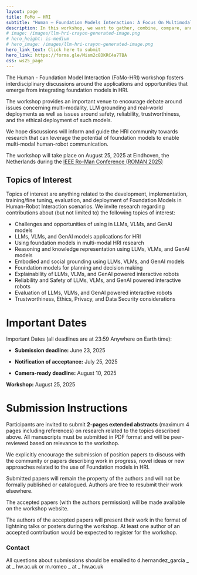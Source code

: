 ```yaml
---
layout: page
title: FoMo – HRI
subtitle: "Human – Foundation Models Interaction: A Focus On Multimodal Information"
description: In this workshop, we want to gather, combine, compare, and share insights and knowledge across the wide HRI community on the pitfalls and opportunities that the application of Foundation Models, including LLMs, VLMs, multimodal models and generative AI, can present for HRI research.
# image: /images/llm-hri-crayon-generated-image.png
# hero_height: is-medium
# hero_image: /images/llm-hri-crayon-generated-image.png
hero_link_text: Click here to submit
hero_link: https://forms.gle/Mism2c8DKRC4a7TBA
css: ws25_page
---
```


<!-- # Human – Large Language Model Interaction -->

The Human - Foundation Model Interaction (FoMo-HRI) workshop fosters interdisciplinary discussions around the applications and opportunities that emerge from integrating foundation models in HRI. 

The workshop provides an important venue to encourage debate around issues concerning multi-modality, LLM grounding and real-world deployments as well as issues around safety, reliability, trustworthiness, and the ethical deployment of such models. 

We hope discussions will inform and guide the HRI community towards research that can leverage the potential of foundation models to enable multi-modal human-robot communication.  

The workshop will take place on August 25, 2025 at Eindhoven, the Netherlands during the [IEEE Ro-Man Conference (ROMAN 2025)](https://www.ro-man2025.org/)

## Topics of Interest
Topics of interest are anything related to the development, implementation, training/fine tuning, evaluation, and deployment of Foundation Models in Human-Robot Interaction scenarios. 
We invite research regarding contributions about (but not limited to) the following topics of interest:

- Challenges and opportunities of using in LLMs, VLMs, and GenAI models
- LLMs, VLMs, and GenAI models applications for HRI
- Using foundation models in multi-modal HRI research
- Reasoning and knowledge representation using LLMs, VLMs, and GenAI models
- Embodied and social grounding using LLMs, VLMs, and GenAI models
- Foundation models for planning and decision making
- Explainability of LLMs, VLMs, and GenAI powered interactive robots
- Reliability and Safety of LLMs, VLMs, and GenAI powered interactive robots
- Evaluation of LLMs, VLMs, and GenAI powered interactive robots
- Trustworthiness, Ethics, Privacy, and Data Security considerations

<!-- While we are generally interested in any topics related to the development, implementation, training, evaluation, and deployment of Large Language Models in Human-Robot Interaction scenarios.  -->
<!-- Please consider whether your work would present a better fit in our ***friend workshop [Scarecrows in Oz (LLMs in HRI)](https://scarecrows-hri.github.io/)*** before submitting. -->



# [](#dates)Important Dates

Important Dates (all deadlines are at 23:59 Anywhere on Earth time):

- **Submission deadline:** June 23, 2025 

- **Notification of acceptance:** July 25, 2025 

- **Camera-ready deadline:** August 10, 2025 


**Workshop:** August 25, 2025 


# [](#submission)Submission Instructions

<!-- Submission Instructions: -->

Participants are invited to submit **2-pages extended abstracts** (maximum 4 pages including references) on research related to the topics described above. All manuscripts must be submitted in PDF format and will be peer-reviewed based on relevance to the workshop. 

We explicitly encourage the submission of position papers to discuss with the community or papers describing work in progress, novel ideas or new approaches related to the use of Foundation models in HRI.   

Submitted papers will remain the property of the authors and will not be formally published or catalogued. Authors are free to resubmit their work elsewhere.

The accepted papers (with the authors permission) will be made available on the workshop website. 

The authors of the accepted papers will present their work in the format of lightning talks or posters during the workshop. At least one author of an accepted contribution would be expected to register for the workshop.


### [](#contact)Contact 

All questions about submissions should be emailed to d.hernandez_garcia _ at _ hw.ac.uk or m.romeo _ at _ hw.ac.uk


<!-- # [](#format)Format

This will be a half-day workshop. -->


<!-- Format and Activities: -->


<!-- ## [](#schedule)Schedule

Schedule: COMING SOON!... -->

